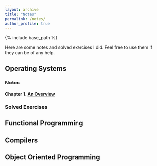 ```yaml
---
layout: archive
title: "Notes"
permalink: /notes/
author_profile: true
---
```


{% include base_path %}

Here are some notes and solved exercises I did. Feel free to use them if they can be of any help.

## Operating Systems

### Notes

#### Chapter 1. [An Overview](ttps://lauragalera.github.io/files/overview_os.pdf)  

### Solved Exercises

## Functional Programming

## Compilers

## Object Oriented Programming